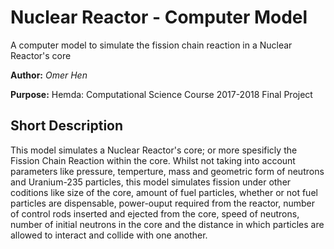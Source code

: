 # Nuclear Reactor - Computer Model 
A computer model to simulate the fission chain reaction in a Nuclear Reactor's core 

**Author:** _Omer Hen_

**Purpose:** Hemda: Computational Science Course 2017-2018 Final Project 

## Short Description

This model simulates a Nuclear Reactor's core; or more spesificly the Fission Chain Reaction within the core. Whilst not taking into account parameters like pressure, temperture, mass and geometric form of neutrons and Uranium-235 particles, this model simulates fission under other coditions like size of the core, amount of fuel particles, whether or not fuel particles are dispensable, power-ouput required from the reactor, number of control rods inserted and ejected from the core, speed of neutrons, number of initial neutrons in the core and the distance in which particles are allowed to interact and collide with one another. 

